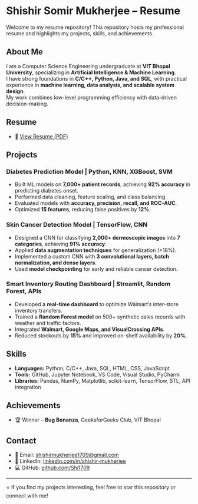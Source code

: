 # Shishir Somir Mukherjee – Resume

Welcome to my resume repository! This repository hosts my professional resume and highlights my projects, skills, and achievements.

## About Me
I am a Computer Science Engineering undergraduate at **VIT Bhopal University**, specializing in **Artificial Intelligence & Machine Learning**.  
I have strong foundations in **C/C++, Python, Java, and SQL**, with practical experience in **machine learning, data analysis, and scalable system design**.  
My work combines low-level programming efficiency with data-driven decision-making.

## Resume
- 📄 [View Resume (PDF)](RESUME.pdf)

## Projects
### Diabetes Prediction Model | Python, KNN, XGBoost, SVM  
- Built ML models on **7,000+ patient records**, achieving **92% accuracy** in predicting diabetes onset.  
- Performed data cleaning, feature scaling, and class balancing.  
- Evaluated models with **accuracy, precision, recall, and ROC-AUC**.  
- Optimized **15 features**, reducing false positives by **12%**.  

### Skin Cancer Detection Model | TensorFlow, CNN  
- Designed a CNN for classifying **2,000+ dermoscopic images** into **7 categories**, achieving **91% accuracy**.  
- Applied **data augmentation techniques** for generalization (+18%).  
- Implemented a custom CNN with **3 convolutional layers, batch normalization, and dense layers**.  
- Used **model checkpointing** for early and reliable cancer detection.  

### Smart Inventory Routing Dashboard | Streamlit, Random Forest, APIs  
- Developed a **real-time dashboard** to optimize Walmart’s inter-store inventory transfers.  
- Trained a **Random Forest model** on 500+ synthetic sales records with weather and traffic factors.  
- Integrated **Walmart, Google Maps, and VisualCrossing APIs**.  
- Reduced stockouts by **15%** and improved on-shelf availability by **20%**.  

## Skills
- **Languages:** Python, C/C++, Java, SQL, HTML, CSS, JavaScript  
- **Tools:** GitHub, Jupyter Notebook, VS Code, Visual Studio, PyCharm  
- **Libraries:** Pandas, NumPy, Matplotlib, scikit-learn, TensorFlow, STL, API integration  

## Achievements
- 🏆 Winner – **Bug Bonanza**, GeeksforGeeks Club, VIT Bhopal  

## Contact
- 📧 Email: [shishirmukherjee1709@gmail.com](mailto:shishirmukherjee1709@gmail.com)  
- 💼 LinkedIn: [linkedin.com/in/shishir-mukherjee](https://linkedin.com/in/shishir-mukherjee)  
- 💻 GitHub: [github.com/Shi1709](https://github.com/Shi1709)  

---
⭐ If you find my projects interesting, feel free to star this repository or connect with me!
